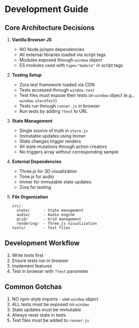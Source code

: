 # Development Guide

## Core Architecture Decisions

1. **Vanilla Browser JS**
   - NO Node.js/npm dependencies
   - All external libraries loaded via script tags
   - Modules exposed through `window` object
   - ES modules used with `type="module"` in script tags

2. **Testing Setup**
   - Zora test framework loaded via CDN
   - Tests accessed through `window.test`
   - Test files must expose their tests on `window` object (e.g., `window.storeTest`)
   - Tests run through `runner.js` in browser
   - Run tests by adding `?test` to URL

3. **State Management**
   - Single source of truth in `store.js`
   - Immutable updates using Immer
   - State changes trigger renders
   - All state mutations through action creators
   - No triggers array without corresponding sample

4. **External Dependencies**
   - Three.js for 3D visualization
   - Tone.js for audio
   - Immer for immutable state updates
   - Zora for testing

5. **File Organization**
   ```
   src/
     state/      - State management
     audio/      - Audio engine
     grid/       - Grid management
     rendering/  - Three.js visualization
   tests/        - Test files
   ```

## Development Workflow

1. Write tests first
2. Ensure tests run in browser
3. Implement features
4. Test in browser with `?test` parameter

## Common Gotchas

1. NO npm-style imports - use `window` object
2. ALL tests must be exposed on `window`
3. State updates must be immutable
4. Always reset state in tests
5. Test files must be added to `runner.js` 